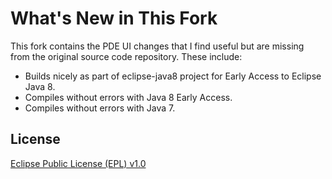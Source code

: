 What's New in This Fork
=======================

This fork contains the PDE UI changes that I find useful but are missing from the original source code repository. These include:

* Builds nicely as part of eclipse-java8 project for Early Access to Eclipse Java 8.
* Compiles without errors with Java 8 Early Access.
* Compiles without errors with Java 7.

License
-------

[Eclipse Public License (EPL) v1.0][1]

[1]: http://wiki.eclipse.org/EPL
